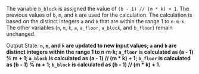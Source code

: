 The variable `b_block` is assigned the value of `(b - 1) // (m * k) + 1`. The previous values of `b`, `m`, and `k` are used for the calculation. The calculation is based on the distinct integers `a` and `b` that are within the range 1 to `n·m·k`. The other variables (`n`, `m`, `k`, `a`, `a_floor`, `a_block`, and `b_floor`) remain unchanged.

Output State: **`n`, `m`, and `k` are updated to new input values; `a` and `b` are distinct integers within the range 1 to n·m·k; `a_floor` is calculated as (a - 1) % m + 1; `a_block` is calculated as (a - 1) // (m * k) + 1; `b_floor` is calculated as (b - 1) % m + 1; `b_block` is calculated as (b - 1) // (m * k) + 1.**